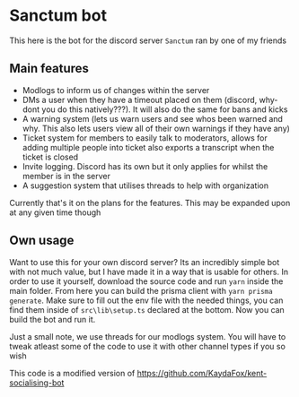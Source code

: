 # Sanctum bot

This here is the bot for the discord server `Sanctum` ran by one of my friends

## Main features

-   Modlogs to inform us of changes within the server
-   DMs a user when they have a timeout placed on them (discord, why- dont you do this natively???). It will also do the same for bans and kicks
-   A warning system (lets us warn users and see whos been warned and why. This also lets users view all of their own warnings if they have any)
-   Ticket system for members to easily talk to moderators, allows for adding multiple people into ticket also exports a transcript when the ticket is closed
-   Invite logging. Discord has its own but it only applies for whilst the member is in the server
-   A suggestion system that utilises threads to help with organization

Currently that's it on the plans for the features. This may be expanded upon at any given time though

## Own usage

Want to use this for your own discord server? Its an incredibly simple bot with not much value, but I have made it in a way that is usable for others.
In order to use it yourself, download the source code and run `yarn` inside the main folder. From here you can build the prisma client with `yarn prisma generate`. Make sure to fill out the env file with the needed things, you can find them inside of `src\lib\setup.ts` declared at the bottom. Now you can build the bot and run it.

Just a small note, we use threads for our modlogs system. You will have to tweak atleast some of the code to use it with other channel types if you so wish

This code is a modified version of https://github.com/KaydaFox/kent-socialising-bot
